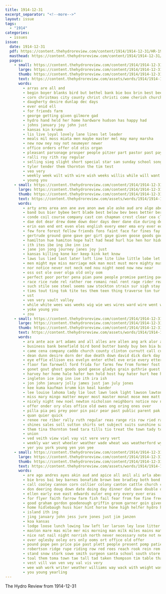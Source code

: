 ```yaml
---
title: 1914-12-31
excerpt_separator: "<!--more-->"
layout: issue
tags:
  - "1914"
categories:
  - issues
issue:
  date: 1914-12-31
  pdf: https://content.thehydroreview.com/content/1914/1914-12-31/HR-1914-12-31.pdf
  masthead: https://content.thehydroreview.com/content/1914/1914-12-31/masthead/HR-1914-12-31.jpg
  pages:
    - small: https://content.thehydroreview.com/content/1914/1914-12-31/small/HR-1914-12-31-01.jpg
      large: https://content.thehydroreview.com/content/1914/1914-12-31/large/HR-1914-12-31-01.jpg
      thumb: https://content.thehydroreview.com/content/1914/1914-12-31/thumbnails/HR-1914-12-31-01.jpg
      text: https://content.thehydroreview.com/assets/words/1914/1914-12-31/HR-1914-12-31-01.txt
      words:
        - arras are all and
        - begin boyer blanks bird but bethel bank bie box brin best been
        - corn christmas city county christ christi come cherish church cold
        - daugherty desire dunlap dec days
        - ever enid ell
        - for friends farm
        - george getting given gilmore gad
        - hydro hand held her home hardware hudson has happy had
        - johns january joy john just
        - kansas kin krumm
        - lis live loyal lovely lane lines let leader
        - meals mil moss miata men maybe master mel may many marsha
        - new now ney noy not neumeyer newer
        - office orders offer old otis organ
        - pleasant parsonage prosper people pitzer part pastor past pay
        - ralli roy rith ray regular
        - selling sieg slight short special star san sunday school song
        - tyler tender them thornton the tim test
        - veo very
        - weekly week wilt with wire wish weeks willis while will want wheat warm working
        - young you
    - small: https://content.thehydroreview.com/content/1914/1914-12-31/small/HR-1914-12-31-02.jpg
      large: https://content.thehydroreview.com/content/1914/1914-12-31/large/HR-1914-12-31-02.jpg
      thumb: https://content.thehydroreview.com/content/1914/1914-12-31/thumbnails/HR-1914-12-31-02.jpg
      text: https://content.thehydroreview.com/assets/words/1914/1914-12-31/HR-1914-12-31-02.txt
      words:
        - arty arms area ann ane ave anon awe ale aske aud are alge abe ata anna all arma and aun ard age
        - band bus bier bybee bert blade best below bev bees better ber bot bote buce bis bin bent back barrier bio black bere bows bower bet brilliant bund burroughs but been buy belong bitter bean
        - conde coil course company cast con chapman crest clear cea clas came che city cape coli cousin clayton come clever cold
        - dae dot dear drew dome down door days deer dane die during deen day dixon
        - erin ean end ent even eles english every emer ema ery ever edgar
        - few fore forest fellow friends fons faint face far fines fay fix fate for farm fan felt found fall from
        - gertrude ground gone gave ger girt gaye given goose goods good grown geyer gather gil
        - hamilton hue hamiton hope halt had head hurl hie hen hor hidden her horry hot high home him hitte hour hardware honor hee how hide hort host hand hin has hydro
        - ith ites ibe ing ike inn ise
        - jane jon jong journey janes joy just
        - kansas killing kone kor keep kink ket know
        - laws lus lied last later loft line lite like little lobe let life late left lay lant lish lofty lad lust les love lies long lim
        - men might mye miss marriage mok man most must more mighty mus many mans manner mis mar made merit
        - nor notice never not neck ned nou night need now new near
        - oss ost ole over olga old only oom
        - perfect poor porter pena pian pane people promise panting pace por ping palmer per pease past priest pleasure person
        - race rice rude rel rather roe romani real rent rage rider reach rathe rye rod route ras
        - such stile see steel seems saw stockton strain sur sigh stay seward seah sala shook sie sou she story sip store sey son strane sega sit sei strange straight sleep said summit short sas smooth size serita sat saturday strong
        - tims tout ting tok tite tes them teen thing traverse ton tur tat take thew ties thet terrible treasure thee tie temp tase tarman tree toe tae too than thad taken the tori then tho toward tha taran thi tin top
        - ust
        - ven very vault valley
        - while white wees was weeks wig wie wes wires ward wire went will water weakly wan with west walt williams way well watt week wight wax wied wilt wake wile winning
        - yoke young you
        - zou
    - small: https://content.thehydroreview.com/content/1914/1914-12-31/small/HR-1914-12-31-03.jpg
      large: https://content.thehydroreview.com/content/1914/1914-12-31/large/HR-1914-12-31-03.jpg
      thumb: https://content.thehydroreview.com/content/1914/1914-12-31/thumbnails/HR-1914-12-31-03.jpg
      text: https://content.thehydroreview.com/assets/words/1914/1914-12-31/HR-1914-12-31-03.txt
      words:
        - ara ante ace art adams and all alles are allen ang ark alor ata ago artice ates ana aiken
        - business bank benefield bird bond butter bandy buy ben bia babe borer batty best board born busing bem bres big bice buckmaster but bore bottle brunk butler begin bran block back brother bring barber bail been bus boy blanch
        - came cena company caddo church county clinton curnutt call cushing cine change come chain can clara canton christian curtis craw chair carey cheyenne cas claud cheney christmas carrie coast cece court cream charley cartier child carney calvert cheer cure collier cost chris comfort cancer christ cause clyde carver campbel clute corn counsellor city case
        - dean dunn desire dorn der due death down david dick dark day date dry dee davenport delay duro dearborn dec dan deb diem dinner del days dohn daughter
        - eye effie ellison ess evelyn enter ethel eve erie every etter earl est ent ene
        - floor fan farewell ford frida for farms few from former fost friday famous fields fort first folks faith felton friends frank french farm frum far
        - gonet gout ghost goods good geese gladys grain guthrie guest gera grover goodner given goad glad gones gust games george gam griffin going
        - harvey her home hale hafer hen hold host hay hater hurt hee how hinton held hettie hope ham hie hom hop health hor hazel holiday horse hoes hye hae hundred hydro him hens hus hil heeman had holderman halls has hearing
        - ingleton ice ing inn ise ith ira ish
        - jon john january jolly james just jan july jones
        - kee kuma kaufman krumm kin keal kander
        - lee louise lahoma lady lie lout lawn look light lawson lawton league laundry large lena live last laine loss law left leone lane less len lowing lacy lin loan little lizzie
        - miss mary mingo matter meyer most master monat mose mee matt money many made monday mobile mall mill moore mace mantel mildred marsh mis mound miah minister members mers mathe meal miller mett mas mey morning mitchell more mon mane mexico mere missouri much
        - nicely night new noel newton nicholson neighbors notice nov now neumeyer nash nan near nee nona ning nice not
        - offer onder ory oles office old owes ong oring ones over
        - pilla pia pei prey poor pin pair pear past public parent pak private palace palm paul present ply pleasant preston price packard page pan pope phon pond por persons per peat prayer pastor
        - quan quier quick
        - renee ree riber rally ruth regular reas range ris row ried ray russell renew reno rach rent ren real read rockers route
        - shines sales soll sutton shirts set subject suits sunshine saturday seems sie said say school sacha siege sack stuff she stadig scott sear second stone sting sons spens seay seta seto sale sick save see sion sip stick sarah star stith seis sun show son stella ser six springs seat sunday
        - them tina thornton teed tara tills tio treat the town tady top tes taken theis truman take tae thurs thralls tha tour then tek teat ton teh tie thein terhune texas
        - union
        - ved veith view viel vay vit vere very vert
        - weekly war west wheeler weather wade wheat was weatherford wyatt wire winter with will well wife wedding waldron want wee williams went woods wright wark willis why weeks wind wali wane week
        - yer you york young yen yon yee
    - small: https://content.thehydroreview.com/content/1914/1914-12-31/small/HR-1914-12-31-04.jpg
      large: https://content.thehydroreview.com/content/1914/1914-12-31/large/HR-1914-12-31-04.jpg
      thumb: https://content.thehydroreview.com/content/1914/1914-12-31/thumbnails/HR-1914-12-31-04.jpg
      text: https://content.thehydroreview.com/assets/words/1914/1914-12-31/HR-1914-12-31-04.txt
      words:
        - are ago andres ayes akin aud and apice all anil ali arla aber aus ally adams alt ake
        - bie bros bai bey barnes bonafide brown bee bradley both bond bound body boys brood bank best bene boy buggy bull bas brow been but bay beg binder byrum baby bede brought bureau born
        - call cooley cannon corn collier colony canton cattle church can china churches city clayton chu crawford colt clock cee christmas came credit come clerk cos christ chante clyde cox cal
        - don deering doug down date doing day dinner dat dave double deal daughter done degree dec
        - ellen early eve east edwards euler eng ery every ever eras
        - for flyer faith farrow farm fish fail fear from foe fine free fares fresh fry
        - good graham gordon goodenough griffin groom garner goin given german grounds gibson green
        - home hidlebaugh huss hier hint horse hone high helfer hydro herndon harness hattie health held head heup hold hor house has her howe
        - island ith ing
        - jing january john jess jure jones just jim janzen
        - koa kansas
        - lodge loose lunch lowing low left ler larson ley lose litter lam lawson last lain little
        - maston mare mas mile mer mis morning man milk miles mains mathe mules marsh much money miss miller may meyers market made mise
        - nice nat nail night norrish north never necessary note not new ned
        - over oglesby ooley ors only ooms ort office old offer
        - pound pope pen price pie past plett people present pomp patient pitzer per public pay poland pee phillip pleasant peak
        - robertson ridge rupe riding row red rees reach rook rein rem
        - stand snow stork sowe smith surgeon santa school south store stock sears short supper spring side sodders steer sarah sine scott sincere sch sho she sick sur sero shape star sale span sun sunday sieh shelton saturday stinson shaffer shoats set sunda spain smooth sales square sow
        - toal them toma town tae tall tad taken thompson tim table thane tree thie tope teacher the top
        - vest vill van ven vey val vis very
        - wee wah work writer weather williams way wack with weight was words wagon while winter will weatherford wheat weekly week west wie wife
        - you young yearling
---
```


The Hydro Review from 1914-12-31

<!--more-->


